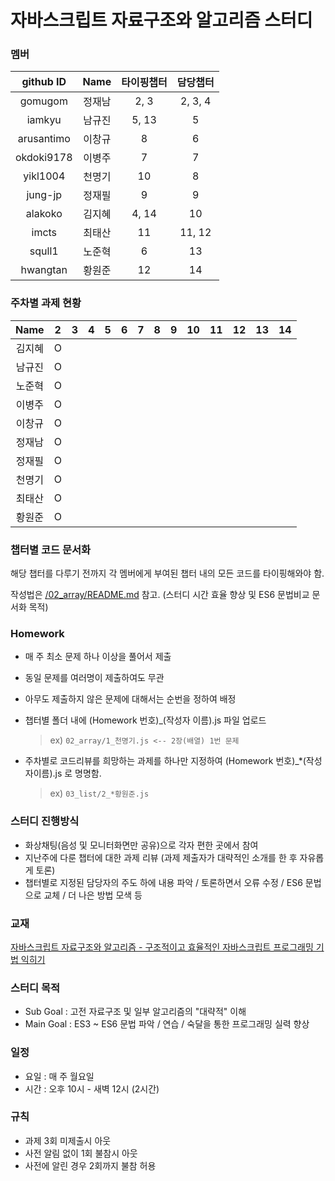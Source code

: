 # 자바스크립트 자료구조와 알고리즘 스터디


### 멤버
github ID  |  Name  | 타이핑챕터 | 담당챕터
 :---:     | :---:  | :---: | :---:
gomugom    | 정재남 | 2, 3 | 2, 3, 4
iamkyu     | 남규진 | 5, 13 | 5
arusantimo | 이창규 | 8 | 6
okdoki9178 | 이병주 | 7 | 7
yikl1004   | 천명기 | 10 | 8
jung-jp    | 정재필 | 9 | 9
alakoko    | 김지혜 | 4, 14 | 10
imcts      | 최태산 | 11 | 11, 12
squll1     | 노준혁 | 6 | 13
hwangtan   | 황원준 | 12 | 14


### 주차별 과제 현황

Name | 2 | 3 | 4 | 5 | 6 | 7 | 8 | 9 | 10 | 11 | 12 | 13 | 14
:---:  | :---: | :---:  | :---: | :---:  | :---: | :---:  | :---: | :---:  | :---: | :---:  | :---: | :---:  | :---:
김지혜 | O | | | | | | | | | | | | 
남규진 | O | | | | | | | | | | | | 
노준혁 | O | | | | | | | | | | | | 
이병주 | O | | | | | | | | | | | | 
이창규 | O | | | | | | | | | | | | 
정재남 | O | | | | | | | | | | | | 
정재필 | O | | | | | | | | | | | | 
천명기 | O | | | | | | | | | | | | 
최태산 | O | | | | | | | | | | | | 
황원준 | O | | | | | | | | | | | | 



### 챕터별 코드 문서화
해당 챕터를 다루기 전까지 각 멤버에게 부여된 챕터 내의 모든 코드를 타이핑해와야 함.

작성법은 [/02_array/README.md](02_array/README.md) 참고.
(스터디 시간 효율 향상 및 ES6 문법비교 문서화 목적)


### Homework
- 매 주 최소 문제 하나 이상을 풀어서 제출
- 동일 문제를 여러명이 제출하여도 무관
- 아무도 제출하지 않은 문제에 대해서는 순번을 정하여 배정
- 챕터별 폴더 내에 (Homework 번호)_(작성자 이름).js 파일 업로드

  > ex) `02_array/1_천명기.js <-- 2장(배열) 1번 문제`

- 주차별로 코드리뷰를 희망하는 과제를 하나만 지정하여 (Homework 번호)_*(작성자이름).js 로 명명함.

  > ex) `03_list/2_*황원준.js`


### 스터디 진행방식
- 화상채팅(음성 및 모니터화면만 공유)으로 각자 편한 곳에서 참여
- 지난주에 다룬 챕터에 대한 과제 리뷰 (과제 제출자가 대략적인 소개를 한 후 자유롭게 토론)
- 챕터별로 지정된 담당자의 주도 하에 내용 파악 / 토론하면서 오류 수정 / ES6 문법으로 교체 / 더 나은 방법 모색 등


### 교재
[자바스크립트 자료구조와 알고리즘 - 구조적이고 효율적인 자바스크립트 프로그래밍 기법 익히기](http://book.naver.com/bookdb/book_detail.nhn?bid=8095174)


### 스터디 목적
- Sub Goal  : 고전 자료구조 및 일부 알고리즘의 "대략적" 이해
- Main Goal : ES3 ~ ES6 문법 파악 / 연습 / 숙달을 통한 프로그래밍 실력 향상


### 일정
- 요일 : 매 주 월요일
- 시간 : 오후 10시 - 새벽 12시 (2시간)


### 규칙
- 과제 3회 미제출시 아웃
- 사전 알림 없이 1회 불참시 아웃
- 사전에 알린 경우 2회까지 불참 허용
